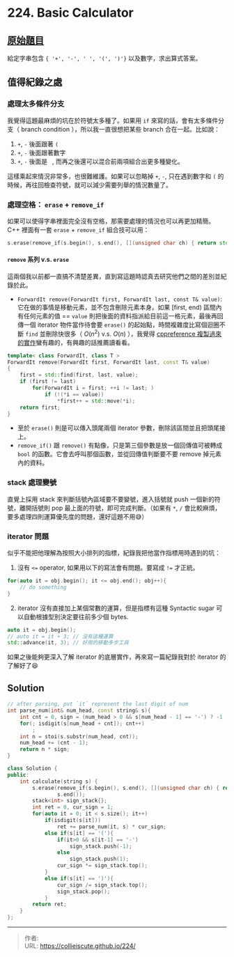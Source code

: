 # 224. Basic Calculator


## [原始題目](https://leetcode.com/problems/basic-calculator/)
給定字串包含 `{ '+', '-', ' ', '(', ')'}` 以及數字，求出算式答案。  

## 值得紀錄之處
### 處理太多條件分支
我覺得這題最麻煩的坑在於符號太多種了。如果用 `if` 來寫的話，會有太多條件分支（ branch condition ），所以我一直很想把某些 branch 合在一起。比如說：  
1. `+`, `-` 後面跟著 `(`
1. `+`, `-` 後面跟著數字
2. `+`, `-` 後面是 ` `, 而再之後還可以混合前兩項組合出更多種變化。  

這樣乘起來情況非常多，也很難維護。如果可以忽略掉 `+`, `-`, 只在遇到數字和 `(` 的時候，再往回檢查符號，就可以減少需要列舉的情況數量了。
### 處理空格： `erase` + `remove_if`
如果可以使得字串裡面完全沒有空格，那需要處理的情況也可以再更加精簡。 C++ 裡面有一套 `erase` + `remove_if` 組合技可以用：
```c++
s.erase(remove_if(s.begin(), s.end(), [](unsigned char ch) { return std::isspace(ch); }), s.end());
```

#### `remove` 系列 v.s. `erase`
這兩個我以前都一直搞不清楚差異，直到寫這題時認真去研究他們之間的差別並紀錄於此。
- `ForwardIt remove(ForwardIt first, ForwardIt last, const T& value)`: 它在做的事情是移動元素，並不包含刪除元素本身。如果 [first, end) 區間內有任何元素的值 == `value` 則把後面的資料指派給目前這一格元素，最後再回傳一個 iterator 物件當作待會要 `erase()` 的起始點，時間複雜度比寫個迴圈不斷 `find` 並刪除快很多（ $O(n^2)$ v.s. $O(n)$ ），我覺得 [cppreference 複製過來的實作](https://en.cppreference.com/w/cpp/algorithm/remove)蠻有趣的，有興趣的話推薦讀看看。
```c++
template< class ForwardIt, class T >
ForwardIt remove(ForwardIt first, ForwardIt last, const T& value)
{
	first = std::find(first, last, value);
	if (first != last)
		for(ForwardIt i = first; ++i != last; )
			if (!(*i == value))
				*first++ = std::move(*i);
	return first;
}
```
- 至於 `erase()` 則是可以傳入頭尾兩個 iterator 參數，刪除該區間並且把頭尾接上。
- `remove_if()` 跟 `remove()` 有點像，只是第三個參數是放一個回傳值可被轉成 `bool` 的函數。它會去呼叫那個函數，並從回傳值判斷要不要 remove 掉元素內的資料。

### stack 處理變號
直覺上採用 stack 來判斷括號內區域要不要變號，進入括號就 push 一個新的符號，離開括號則 pop 最上面的符號，即可完成判斷。（如果有 `*`, `/` 會比較麻煩，要多處理四則運算優先度的問題，還好這題不用😅）

### iterator 問題
似乎不能把他理解為按照大小排列的指標，紀錄我把他當作指標用時遇到的坑：
1. 沒有 `<=` operator, 如果用以下的寫法會有問題。要寫成 `!=` 才正統。
```c++
for(auto it = obj.begin(); it <= obj.end(); obj++){
	// do something
}
```
2. iterator 沒有直接加上某個常數的運算，但是指標有這種 Syntactic sugar 可以自動根據型別決定要往前多少個 bytes.
```c++
auto it = obj.begin();
// auto it = it + 3; // 沒有這種運算
std::advance(it, 3); // 好用的移動多步工具
```

如果之後能夠更深入了解 iterator 的底層實作，再來寫一篇紀錄我對於 iterator 的了解好了😆

## Solution

```c++
// after parsing, put `it` represent the last digit of num
int parse_num(int& num_head, const string& s){
	int cnt = 0, sign = (num_head > 0 && s[num_head - 1] == '-') ? -1 : 1;
	for(; isdigit(s[num_head + cnt]); cnt++)
		;
	int n = stoi(s.substr(num_head, cnt));
	num_head += (cnt - 1);
	return n * sign;
}

class Solution {
public:
	int calculate(string s) {
		s.erase(remove_if(s.begin(), s.end(), [](unsigned char ch) { return std::isspace(ch); }),
				s.end());
		stack<int> sign_stack{};
		int ret = 0, cur_sign = 1;
		for(auto it = 0; it < s.size(); it++)
			if(isdigit(s[it]))
				ret += parse_num(it, s) * cur_sign;
			else if(s[it] == '('){
				if(it>0 && s[it-1] == '-')
					sign_stack.push(-1);
				else
					sign_stack.push(1);
				cur_sign *= sign_stack.top();
			}
			else if(s[it] == ')'){
				cur_sign /= sign_stack.top();
				sign_stack.pop();
			}
		return ret;
	}
};
```

---

> 作者:   
> URL: https://collieiscute.github.io/224/  

